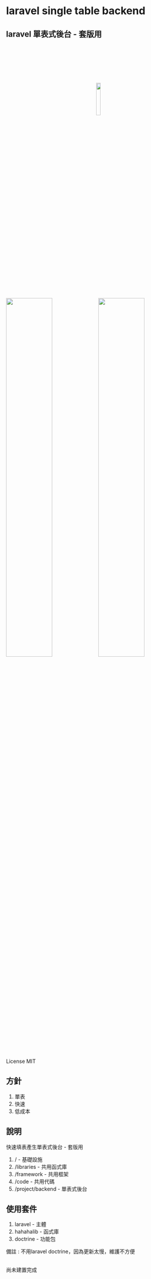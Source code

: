 # laravel single table backend
## laravel 單表式後台 - 套版用 

<br>
<br>
<br>
<br>
<br>
<br>


<div align="center">
  <img src='https://github.com/hahaha0417/laravel_single_table/blob/master/doctrine.png' width=15%>
</div>
<div>
<img src='https://github.com/hahaha0417/laravel_single_table/blob/master/laravel.png' width=50%><img src='https://github.com/hahaha0417/laravel_single_table/blob/master/p_h_p%20framework.png' width=50%> 
<div>
  

<br>
<br>
<br>
<br>
<br>
<br>



License MIT



## 方針 
1. 單表
2. 快速
3. 低成本

## 說明
快速填表產生單表式後台 - 套版用
1. / - 基礎設施
2. /libraries - 共用函式庫
3. /framework - 共用框架
4. /code - 共用代碼
5. /project/backend - 單表式後台

## 使用套件
1. laravel - 主體
2. hahahalib - 函式庫
3. doctrine - 功能包 

備註 : 不用laravel doctrine，因為更新太慢，維護不方便

## 

尚未建置完成
